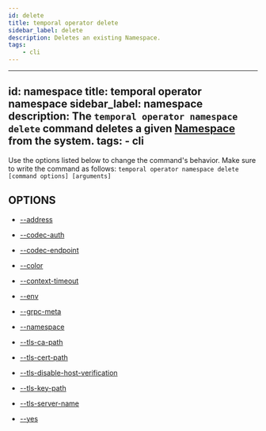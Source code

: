 ```yaml
---
id: delete
title: temporal operator delete
sidebar_label: delete
description: Deletes an existing Namespace.
tags:
	- cli
---
```


---
id: namespace
title: temporal operator namespace
sidebar_label: namespace
description: The `temporal operator namespace delete` command deletes a given [Namespace](/namespaces) from the system.
tags:
	- cli
---


Use the options listed below to change the command's behavior.
Make sure to write the command as follows:
`temporal operator namespace delete [command options] [arguments]`

## OPTIONS

- [--address](/cmd-options/address)

- [--codec-auth](/cmd-options/codec-auth)

- [--codec-endpoint](/cmd-options/codec-endpoint)

- [--color](/cmd-options/color)

- [--context-timeout](/cmd-options/context-timeout)

- [--env](/cmd-options/env)

- [--grpc-meta](/cmd-options/grpc-meta)

- [--namespace](/cmd-options/namespace)

- [--tls-ca-path](/cmd-options/tls-ca-path)

- [--tls-cert-path](/cmd-options/tls-cert-path)

- [--tls-disable-host-verification](/cmd-options/tls-disable-host-verification)

- [--tls-key-path](/cmd-options/tls-key-path)

- [--tls-server-name](/cmd-options/tls-server-name)

- [--yes](/cmd-options/yes)

